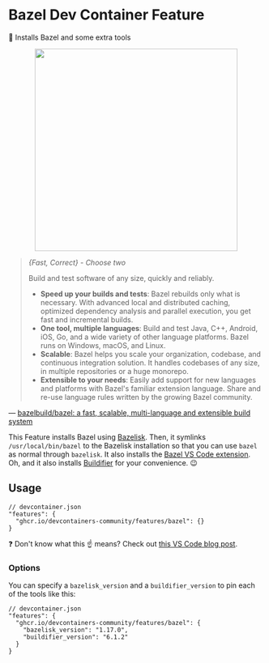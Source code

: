 # Bazel Dev Container Feature

💚 Installs Bazel and some extra tools

<p align=center>
  <img width=400 src="https://github.com/devcontainers-community/features-bazel/assets/61068799/48f7037a-f389-463c-b9b5-954f169f8aaf">
</p>

> _{Fast, Correct} - Choose two_
>
> Build and test software of any size, quickly and reliably.
>
> - **Speed up your builds and tests**: Bazel rebuilds only what is necessary.
>   With advanced local and distributed caching, optimized dependency analysis
>   and parallel execution, you get fast and incremental builds.
> - **One tool, multiple languages**: Build and test Java, C++, Android, iOS,
>   Go, and a wide variety of other language platforms. Bazel runs on Windows,
>   macOS, and Linux.
> - **Scalable**: Bazel helps you scale your organization, codebase, and
>   continuous integration solution. It handles codebases of any size, in
>   multiple repositories or a huge monorepo.
> - **Extensible to your needs**: Easily add support for new languages and
>   platforms with Bazel's familiar extension language. Share and re-use
>   language rules written by the growing Bazel community.

<!-- prettier-ignore -->
&mdash; [bazelbuild/bazel: a fast, scalable, multi-language and extensible build system](https://github.com/bazelbuild/bazel)

This Feature installs Bazel using [Bazelisk]. Then, it symlinks
`/usr/local/bin/bazel` to the Bazelisk installation so that you can use `bazel`
as normal through `bazelisk`. It also installs the [Bazel VS Code extension].
Oh, and it also installs [Buildifier] for your convenience. 😉

## Usage

```jsonc
// devcontainer.json
"features": {
  "ghcr.io/devcontainers-community/features/bazel": {}
}
```

❓ Don't know what this ☝ means? Check out [this VS Code blog post].

### Options

You can specify a `bazelisk_version` and a `buildifier_version` to pin each of
the tools like this:

```jsonc
// devcontainer.json
"features": {
  "ghcr.io/devcontainers-community/features/bazel": {
    "bazelisk_version": "1.17.0",
    "buildifier_version": "6.1.2"
  }
}
```

<!-- prettier-ignore-start -->
[this vs code blog post]: https://code.visualstudio.com/blogs/2022/09/15/dev-container-features
[bazelisk]: https://github.com/bazelbuild/bazelisk#readme
[buildifier]: https://github.com/bazelbuild/buildtools/tree/master/buildifier#readme
[bazel vs code extension]: https://marketplace.visualstudio.com/items?itemName=BazelBuild.vscode-bazel
<!-- prettier-ignore-end -->
